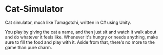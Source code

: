 # Cat-Simulator
Cat simulator, much like Tamagotchi, written in C# using Unity.

You play by giving the cat a name, and then just sit and watch it walk about and do whatever it feels like. Whenever it's hungry
or needs anything, make sure to fill the food and play with it. Aside from that, there's no more to the game than
pure charm.
